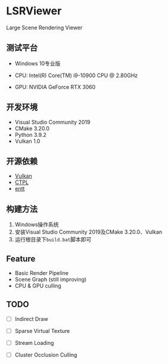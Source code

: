 # LSRViewer
Large  Scene Rendering Viewer

## 测试平台

* Windows 10专业版
* CPU: Intel(R) Core(TM) i9-10900 CPU @ 2.80GHz

* GPU: NVIDIA GeForce RTX 3060

## 开发环境

* Visual Studio Community 2019
* CMake 3.20.0
* Python 3.9.2
* Vulkan 1.0

## 开源依赖

* [Vulkan](https://github.com/SaschaWillems/Vulkan)
* [CTPL](https://github.com/vit-vit/CTPL)
* [entt](https://github.com/skypjack/entt)

## 构建方法

1. Windows操作系统
2. 安装Visual Studio Community 2019及CMake 3.20.0、Vulkan
3. 运行根目录下`build.bat`脚本即可

## Feature

* Basic Render Pipeline
* Scene Graph (still improving)
* CPU & GPU culling

## TODO

- [ ] Indirect Draw
- [ ] Sparse Virtual Texture
- [ ] Stream Loading
- [ ] Cluster Occlusion Culling

